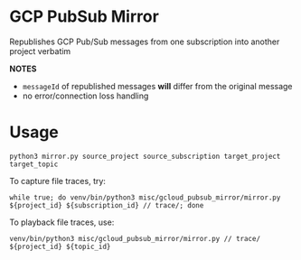 # GCP PubSub Mirror

Republishes GCP Pub/Sub messages from one subscription into another project verbatim

**NOTES**
- `messageId` of republished messages **will** differ from the original message
- no error/connection loss handling

# Usage
`python3 mirror.py source_project source_subscription target_project target_topic`

To capture file traces, try:
```
while true; do venv/bin/python3 misc/gcloud_pubsub_mirror/mirror.py ${project_id} ${subscription_id} // trace/; done
```

To playback file traces, use:
```
venv/bin/python3 misc/gcloud_pubsub_mirror/mirror.py // trace/ ${project_id} ${topic_id}
```
